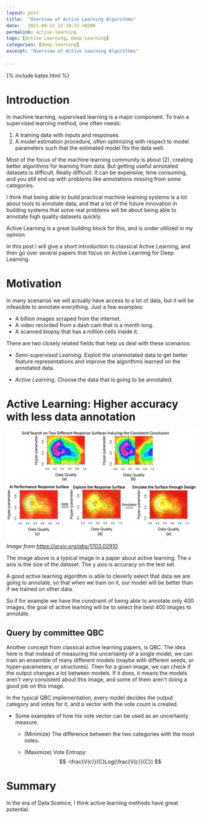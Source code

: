 ```yaml
---
layout: post
title:  "Overview of Active Learning Algorithms"
date:   2021-09-12 22:10:33 +0200
permalink: active-learning
tags: [Active Learning, Deep Learning]
categories: [deep-learning]
excerpt: "Overview of Active Learning Algorithms"

---
```

{% include katex.html %}

# Introduction

In machine learning, supervised learning is a major component. To train a supervised learning method, one often needs:

1. A training data with inputs and responses.
2. A model estimation procedure, often optimizing with respect to model parameters such that the estimated model fits the data well.
   
Most of the focus of the machine learning community is about (2), creating better algorithms for learning from data.
But getting useful annotated datasets is difficult. Really difficult. It can be expensive, time consuming, and you still end up with problems like annotations missing from some categories.

I think that being able to build practical machine learning systems is a lot about tools to annotate data, and that a lot of the future innovation in building systems that solve real problems will be about being able to annotate high quality datasets quickly.

Active Learning is a great building block for this, and is under utilized in my opinion.

In this post I will give a short introduction to classical Active Learning, and then go over several papers that focus on Active Learning for Deep Learning.


# Motivation

In many scenarios we will actually have access to a lot of data, but it will be infeasible to annotate everything.
Just a few examples:

- A billion images scraped from the internet.
- A video recorded from a dash cam that is a month long.
- A scanned biopsy that has a million cells inside it.

There are two closely related fields that help us deal with these scenarios:

* *Semi-supervised Learning*.
Exploit the unannotated data to get better feature representations and improve the algorithms learned on the annotated data.

* *Active Learning*.
 Choose the data that is going to be annotated.
 
 
# Active Learning: Higher accuracy with less data annotation

![graph](figures/Framework.png)

*Image from https://arxiv.org/abs/1703.02910*

The image above is a typical image in a paper about active learning. 
The x axis is the size of the dataset. The y axis is accuracy on the test set.

A good active learning algorithm is able to cleverly select that data we are going to annotate, so that when we train on it, our model will be better than if we trained on other data.

So if for example we have the constraint of being able to annotate only 400 images, the goal of active learning will be to select the best 400 images to annotate.

## Query by committee QBC

Another concept from classical active learning papers, is QBC. 
The idea here is that instead of measuring the uncertainty of a single model, we can train an ensemble of many different models (maybe with different seeds, or hyper-parameters, or structures).
Then for a given image, we can check if the output changes a lot between models. If it does, it means the models aren't very consistent about this image, and some of them aren't doing a good job on this image.

In the typical QBC implementation, every model decides the output category and votes for it, and a vector with the vote count is created.


- Some examples of how his vote vector can be used as an uncertainty measure.
	- (Minimize) The difference between the two categories with the most votes.
	
	- (Maximize) Vote Entropy: $$ -\frac{V(c)}{C}Log(\frac{V(c)}{C}) $$


# Summary
In the era of Data Sceince, I think active learning methods have great potential.
